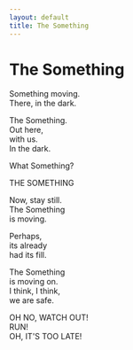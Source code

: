 ```yaml
---
layout: default
title: The Something
---
```


# The Something

Something moving.  
There, in the dark.

The Something.  
Out here,  
with us.  
In the dark.  

What Something?

THE SOMETHING

Now, stay still.  
The Something  
is moving.  

Perhaps,  
its already  
had its fill.  

The Something  
is moving on.  
I think, I think,  
we are safe.  

OH NO, WATCH OUT!  
RUN!  
OH, IT'S TOO LATE!
